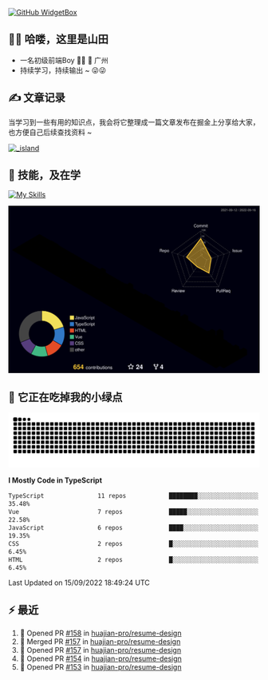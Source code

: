 [![GitHub WidgetBox](https://github-widgetbox.vercel.app/api/profile?username=qc2168&data=followers,repositories,stars,commits)](https://github.com/qc2168/github-widgetbox)

## 🙋‍♂️ 哈喽，这里是山田

- 一名初级前端Boy 👨‍💻 📍 广州
- 持续学习，持续输出 ~ 😜😜

## ✍️ 文章记录
当学习到一些有用的知识点，我会将它整理成一篇文章发布在掘金上分享给大家，也方便自己后续查找资料 ~

[![_island](https://lf3-cdn-tos.bytescm.com/obj/static/xitu_juejin_web/e08da34488b114bd4c665ba2fa520a31.svg)
](https://juejin.cn/user/2858385965322935/posts)

## 🚀 技能，及在学

[![My Skills](https://skillicons.dev/icons?i=vite,tailwind,vue,react,electron,webpack,nodejs,php,wasm,python)](https://github.com/qc2168)


![rainbow gif](https://raw.githubusercontent.com/QC2168/QC2168/main/profile-3d-contrib/profile-night-rainbow.svg)




## 🐍 它正在吃掉我的小绿点

![snake gif](https://raw.githubusercontent.com/QC2168/QC2168/77e198e28fb66a14643e4e58f5b713c0cc565cfd/github-contribution-grid-snake-dark.svg)

<!--START_SECTION:waka-->
**I Mostly Code in TypeScript** 

```text
TypeScript               11 repos            ████████░░░░░░░░░░░░░░░░░   35.48% 
Vue                      7 repos             █████░░░░░░░░░░░░░░░░░░░░   22.58% 
JavaScript               6 repos             ████░░░░░░░░░░░░░░░░░░░░░   19.35% 
CSS                      2 repos             █░░░░░░░░░░░░░░░░░░░░░░░░   6.45% 
HTML                     2 repos             █░░░░░░░░░░░░░░░░░░░░░░░░   6.45%

```



 Last Updated on 15/09/2022 18:49:24 UTC
<!--END_SECTION:waka-->


## ⚡ 最近
<!--START_SECTION:activity-->
1. 💪 Opened PR [#158](https://github.com/huajian-pro/resume-design/pull/158) in [huajian-pro/resume-design](https://github.com/huajian-pro/resume-design)
2. 🎉 Merged PR [#157](https://github.com/huajian-pro/resume-design/pull/157) in [huajian-pro/resume-design](https://github.com/huajian-pro/resume-design)
3. 💪 Opened PR [#157](https://github.com/huajian-pro/resume-design/pull/157) in [huajian-pro/resume-design](https://github.com/huajian-pro/resume-design)
4. 💪 Opened PR [#154](https://github.com/huajian-pro/resume-design/pull/154) in [huajian-pro/resume-design](https://github.com/huajian-pro/resume-design)
5. 💪 Opened PR [#153](https://github.com/huajian-pro/resume-design/pull/153) in [huajian-pro/resume-design](https://github.com/huajian-pro/resume-design)
<!--END_SECTION:activity-->